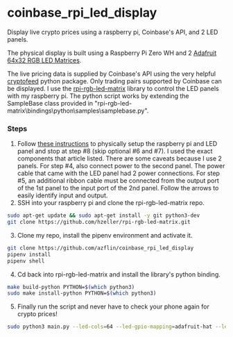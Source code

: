 # coinbase_rpi_led_display
Display live crypto prices using a raspberry pi, Coinbase's API, and 2 LED panels.

The physical display is built using a Raspberry Pi Zero WH and 2 [Adafruit 64x32 RGB LED Matrices](https://www.adafruit.com/product/2277).

The live pricing data is supplied by Coinbase's API using the very helpful [cryptofeed](https://github.com/bmoscon/cryptofeed) python package. Only trading pairs supported by Coinbase can be displayed.
I use the [rpi-rgb-led-matrix](https://github.com/hzeller/rpi-rgb-led-matrix) library to control the LED panels with my raspberry pi.
The python script works by extending the SampleBase class provided in "rpi-rgb-led-matrix\bindings\python\samples\samplebase.py".

### Steps
1. Follow [these instructions](https://howchoo.com/pi/raspberry-pi-led-matrix-panel) to physically setup the raspberry pi and LED panel and stop at step #8 (skip optional #6 and #7). I used the exact components that article listed.
There are some caveats because I use 2 panels. For step #4, also connect power to the second panel. The power cable that came with the LED panel had 2 power connections.
For step #5, an additional ribbon cable must be connected from the output port of the 1st panel to the input port of the 2nd panel. Follow the arrows
to easily identify input and output.
2. SSH into your raspberry pi and clone the rpi-rgb-led-matrix repo.
```bash
sudo apt-get update && sudo apt-get install -y git python3-dev
git clone https://github.com/hzeller/rpi-rgb-led-matrix.git
```
3. Clone my repo, install the pipenv environment and activate it.
```bash
git clone https://github.com/azflin/coinbase_rpi_led_display
pipenv install
pipenv shell
```
4. Cd back into rpi-rgb-led-matrix and install the library's python binding.
```bash
make build-python PYTHON=$(which python3)
sudo make install-python PYTHON=$(which python3)
```
5. Finally run the script and never have to check your phone again for crypto prices!
```bash
sudo python3 main.py --led-cols=64 --led-gpio-mapping=adafruit-hat --led-chain=2
```
